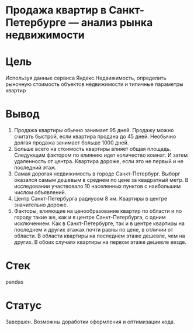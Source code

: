 # Продажа квартир в Санкт-Петербурге — анализ рынка недвижимости

# Цель

Используя данные сервиса Яндекс.Недвижимость, определить рыночную стоимость объектов недвижимости и типичные параметры квартир

# Вывод



1. Продажа квартиры обычно занимает 95 дней. Продажу можно считать быстрой, если квартира продана до 45 дней. Необычно долгая продажа занимает больше 1000 дней.
2. Больше всего на стоимость квартиры влияет общая площадь. Следующим фактором по влиянию идет количество комнат. И затем удаленность от центра. Квартира дороже, если это не первый и не последний этаж.
3. Самая дорогая недвижимость в городе Санкт-Петербург. Выборг оказался самым дешевым в среднем по цене за квадратный метр. В исследовании участвовало 10 населенных пунктов с наибольшим числом объявлений.
4. Центр Санкт-Петербурга радиусом 8 км. Квартиры в центре значительно дороже.
5. Факторы, влияющие на ценообразование квартир по области и по городу такие же, как и в центре Санкт-Петербурга, с одним исключением. Как в Санкт-Петербурге, так и в центре квартиры на последнем и других этажах почти равны по цене, в отличии от области. В области квартиры на последнем этаже дешевле, чем на других. В обоих случаях квартиры на первом этаже дешевле везде.



# Стек

pandas

# Статус

Завершен. Возможны доработки оформления и оптимизации кода.
